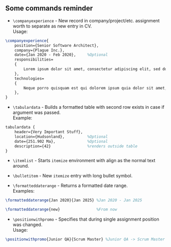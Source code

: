 ## Some commands reminder

* `\companyexperience` - New record in company/project/etc. assignment worth to separate as new entry in CV.<br>
Usage:
```tex
\companyexperience{
    position={Senior Software Architect},
    company={Plague Inc.},
    date={Jan 2020 - Feb 2020},     %Optional
    responsibilities=
    {
        Lorem ipsum dolor sit amet, consectetur adipiscing elit, sed do eiusmod tempor incididunt ut labore et dolore magna aliqua. Ut enim ad minim veniam, quis nostrud exercitation ullamco laboris nisi ut aliquip ex ea commodo consequat. Duis aute irure dolor in reprehenderit in voluptate velit esse cillum dolore eu fugiat nulla pariatur. Excepteur sint occaecat cupidatat non proident, sunt in culpa qui officia deserunt mollit anim id est laborum.
    },
    technologies=
    {
        Neque porro quisquam est qui dolorem ipsum quia dolor sit amet, consectetur, adipisci velit.
    },
}
```

* `\tabulardata` - Builds a formatted table with second row exists in case if argument was passed.<br>
Example:
```tex
tabulardata {
    header={Very Important Stuff},
    location={Hudsonland},          %Optional
    date={251.902 Ma},              %Optional
    description={42}                %renders outside table
}
```

* `\itemlist` - Starts `itemize` environment with align as the normal text around.

* `\bulletitem` - New `itemize` entry with long bullet symbol.

* `\formatteddaterange` - Returns a formatted date range.<br>
Examples:
```tex
\formatteddaterange{Jan 2020}{Jan 2025} %Jan 2020 - Jan 2025

\formatteddaterange{new}                %From now
```

* `\positionwithpromo` - Specifies that during single assignment position was changed.<br>
Usage:
```tex
\positionwithpromo{Junior QA}{Scrum Master} %Junior QA -> Scrum Master
```
